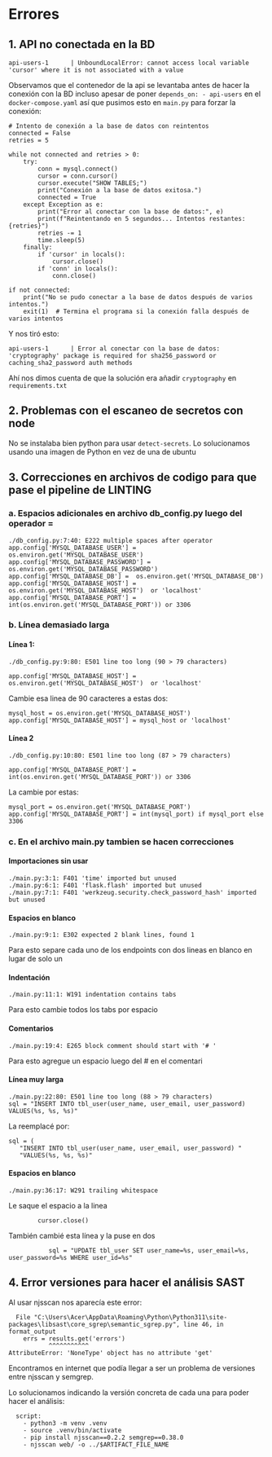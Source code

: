 # Errores

## 1. API no conectada en la BD

```
api-users-1      | UnboundLocalError: cannot access local variable 'cursor' where it is not associated with a value
```

Observamos que el contenedor de la api se levantaba antes de hacer la conexión con la BD incluso apesar de poner `depends_on: - api-users` en el `docker-compose.yaml` así que pusimos esto en `main.py` para forzar la conexión:

```
# Intento de conexión a la base de datos con reintentos
connected = False
retries = 5

while not connected and retries > 0:
    try:
        conn = mysql.connect()
        cursor = conn.cursor()
        cursor.execute("SHOW TABLES;")
        print("Conexión a la base de datos exitosa.")
        connected = True
    except Exception as e:
        print("Error al conectar con la base de datos:", e)
        print(f"Reintentando en 5 segundos... Intentos restantes: {retries}")
        retries -= 1
        time.sleep(5)
    finally:
        if 'cursor' in locals():
            cursor.close()
        if 'conn' in locals():
            conn.close()

if not connected:
    print("No se pudo conectar a la base de datos después de varios intentos.")
    exit(1)  # Termina el programa si la conexión falla después de varios intentos
```

Y nos tiró esto:

```                                          
api-users-1      | Error al conectar con la base de datos: 'cryptography' package is required for sha256_password or caching_sha2_password auth methods
```

Ahí nos dimos cuenta de que la solución era añadir `cryptography` en `requirements.txt`

## 2. Problemas con el escaneo de secretos con node

No se instalaba bien python para usar `detect-secrets`. Lo solucionamos usando una imagen de Python en vez de una de ubuntu

## 3. Correcciones en archivos de codigo para que pase el pipeline de LINTING

### a. Espacios adicionales en archivo db_config.py luego del operador =

```
./db_config.py:7:40: E222 multiple spaces after operator
app.config['MYSQL_DATABASE_USER'] = os.environ.get('MYSQL_DATABASE_USER')
app.config['MYSQL_DATABASE_PASSWORD'] =  os.environ.get('MYSQL_DATABASE_PASSWORD')
app.config['MYSQL_DATABASE_DB'] =  os.environ.get('MYSQL_DATABASE_DB')
app.config['MYSQL_DATABASE_HOST'] =  os.environ.get('MYSQL_DATABASE_HOST')  or 'localhost'
app.config['MYSQL_DATABASE_PORT'] =  int(os.environ.get('MYSQL_DATABASE_PORT')) or 3306
```


### b. Línea demasiado larga

#### Línea 1:

```
./db_config.py:9:80: E501 line too long (90 > 79 characters)
```

```
app.config['MYSQL_DATABASE_HOST'] = os.environ.get('MYSQL_DATABASE_HOST')  or 'localhost'
```

Cambie esa linea de 90 caracteres a estas dos:

```
mysql_host = os.environ.get('MYSQL_DATABASE_HOST')
app.config['MYSQL_DATABASE_HOST'] = mysql_host or 'localhost'
```

#### Línea 2

```
./db_config.py:10:80: E501 line too long (87 > 79 characters)
```

```
app.config['MYSQL_DATABASE_PORT'] = int(os.environ.get('MYSQL_DATABASE_PORT')) or 3306
```

La cambie por estas:

```
mysql_port = os.environ.get('MYSQL_DATABASE_PORT')
app.config['MYSQL_DATABASE_PORT'] = int(mysql_port) if mysql_port else 3306
```

### c. En el archivo main.py tambien se hacen correcciones

#### Importaciones sin usar

```
./main.py:3:1: F401 'time' imported but unused
./main.py:6:1: F401 'flask.flash' imported but unused
./main.py:7:1: F401 'werkzeug.security.check_password_hash' imported but unused
```

#### Espacios en blanco

```
./main.py:9:1: E302 expected 2 blank lines, found 1
```

Para esto separe cada uno de los endpoints con dos lineas en blanco en lugar de solo un

#### Indentación

```
./main.py:11:1: W191 indentation contains tabs
```

Para esto cambie todos los tabs por espacio

#### Comentarios

```
./main.py:19:4: E265 block comment should start with '# '
```

Para esto agregue un espacio luego del # en el comentari

#### Línea muy larga

```
./main.py:22:80: E501 line too long (88 > 79 characters)
sql = "INSERT INTO tbl_user(user_name, user_email, user_password) VALUES(%s, %s, %s)"
```

La reemplacé por:

```
sql = (
   "INSERT INTO tbl_user(user_name, user_email, user_password) "
   "VALUES(%s, %s, %s)"
```

#### Espacios en blanco

```
./main.py:36:17: W291 trailing whitespace
```

Le saque el espacio a la linea 
```
        cursor.close()
```

También cambié esta línea y la puse en dos

```
           sql = "UPDATE tbl_user SET user_name=%s, user_email=%s, user_password=%s WHERE user_id=%s"
```

## 4. Error versiones para hacer el análisis SAST

Al usar njsscan nos aparecía este error:

```
  File "C:\Users\Acer\AppData\Roaming\Python\Python311\site-packages\libsast\core_sgrep\semantic_sgrep.py", line 46, in format_output
    errs = results.get('errors')
           ^^^^^^^^^^^
AttributeError: 'NoneType' object has no attribute 'get'
```

Encontramos en internet que podía llegar a ser un problema de versiones entre njsscan y semgrep.

Lo solucionamos indicando la versión concreta de cada una para poder hacer el análisis:

```
  script:
    - python3 -m venv .venv
    - source .venv/bin/activate
    - pip install njsscan==0.2.2 semgrep==0.38.0
    - njsscan web/ -o ../$ARTIFACT_FILE_NAME
```

